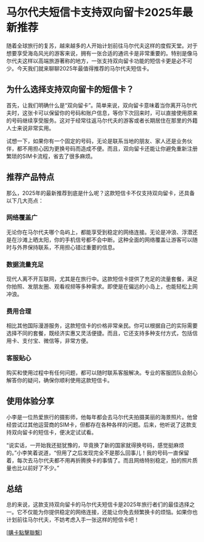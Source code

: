 # 马尔代夫短信卡支持双向留卡2025年最新推荐

随着全球旅行的复苏，越来越多的人开始计划前往马尔代夫这样的度假天堂。对于想要享受海岛风光的游客来说，拥有一张合适的通讯卡是非常重要的。特别是像马尔代夫这样以高端旅游著称的地方，一张支持双向留卡功能的短信卡更是必不可少。今天我们就来聊聊2025年最值得推荐的马尔代夫短信卡。

## 为什么选择支持双向留卡的短信卡？

首先，让我们明确什么是“双向留卡”。简单来说，双向留卡意味着当你离开马尔代夫时，这张卡可以保留你的号码和账户信息，等你下次回来时，可以直接使用原来的号码继续享受服务。这对于经常往返马尔代夫的游客或者长期居住在那里的外籍人士来说非常实用。

试想一下，如果你有一个固定的号码，无论是联系当地的朋友、家人还是业务伙伴，都不用担心因为更换号码而造成不便。而且，双向留卡还能让你避免重新注册繁琐的SIM卡流程，省去了很多麻烦。

## 推荐产品特点

那么，2025年的最新推荐到底是什么呢？这款短信卡不仅支持双向留卡，还具备以下几大亮点：

### 网络覆盖广

无论你在马尔代夫哪个岛屿上，都能享受到稳定的网络连接。无论是冲浪、浮潜还是在沙滩上晒太阳，你的手机信号都不会中断。这种全面的网络覆盖让游客可以随时与外界保持联系，不用担心错过重要的信息。

### 数据流量充足

现代人离不开互联网，尤其是在旅行中。这款短信卡提供了充足的流量套餐，满足你拍照、发朋友圈、观看视频等多种需求。即使是在偏远的小岛上，也能轻松上网冲浪。

### 费用合理

相比其他国际漫游服务，这款短信卡的价格非常亲民。你可以根据自己的实际需要选择不同的套餐，既经济实惠又灵活便捷。而且，它还支持多种支付方式，包括信用卡、支付宝、微信等，非常方便。

### 客服贴心

购买和使用过程中有任何问题，都可以随时联系客服解决。专业的客服团队会耐心解答你的疑问，确保你顺利使用这款短信卡。

## 使用体验分享

小李是一位热爱旅行的摄影师，他每年都会去马尔代夫拍摄美丽的海景照片。他曾经尝试过其他运营商的SIM卡，但都存在各种各样的问题。后来，他听说了这款支持双向留卡的短信卡，便决定试试看。

“说实话，一开始我还挺犹豫的，毕竟换了新的国家就得换号码，感觉挺麻烦的。”小李笑着说道，“但用了之后发现完全不是那么回事儿！我的号码一直保留着，每次去马尔代夫都不用再折腾换卡的事情了。而且网络特别稳定，拍的照片质量也比以前好了不少。”

## 总结

总的来说，这款支持双向留卡的马尔代夫短信卡是2025年旅行者们的最佳选择之一。它不仅能为你提供稳定的网络连接，还能让你免去频繁换卡的烦恼。如果你也计划前往马尔代夫，不妨考虑入手一张这样的短信卡吧！

[[購卡點擊聯繫](https://t.me/s/SXDXQF)]